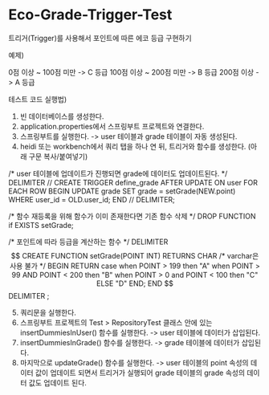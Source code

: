 # Eco-Grade-Trigger-Test

트리거(Trigger)를 사용해서 포인트에 따른 에코 등급 구현하기

예제)

0점 이상 ~ 100점 미만 -> C 등급
100점 이상 ~ 200점 미만 -> B 등급
200점 이상 -> A 등급

테스트 코드 실행법)

1. 빈 데이터베이스를 생성한다. 
2. application.properties에서 스프링부트 프로젝트와 연결한다. 
3. 스프링부트를 실행한다. -> user 테이블과 grade 테이블이 자동 생성된다.
4. heidi 또는 workbench에서 쿼리 탭을 하나 연 뒤, 트리거와 함수를 생성한다. (아래 구문 복사/붙여넣기)

/*
user 테이블에 업데이트가 진행되면 grade에 데이터도 업데이트된다. 
*/
DELIMITER //
CREATE TRIGGER define_grade
AFTER UPDATE ON user
	FOR EACH ROW
	BEGIN
		UPDATE grade 
		SET grade = setGrade(NEW.point)
		WHERE user_id = OLD.user_id;
	END //
DELIMITER;

/*
함수 재등록을 위해 함수가 이미 존재한다면 기존 함수 삭제
*/
DROP FUNCTION if EXISTS setGrade;

/*
포인트에 따라 등급을 계산하는 함수
*/
DELIMITER $$
CREATE FUNCTION setGrade(POINT INT)
	RETURNS CHAR /* varchar은 사용 불가 */
BEGIN
	RETURN 
		case 
			when POINT > 199 then "A"
			when POINT > 99 AND POINT < 200 then "B"
			when POINT > 0 and POINT < 100 then "C"
		ELSE "D"
	END;
END $$
DELIMITER ;

5. 쿼리문을 실행한다.
6. 스프링부트 프로젝트의 Test > RepositoryTest 클래스 안에 있는 insertDummiesInUser() 함수를 실행한다. -> user 테이블에 데이터가 삽입된다.
7. insertDummiesInGrade() 함수를 실행한다. -> grade 테이블에 데이터가 삽입된다.
8. 마지막으로 updateGrade() 함수를 실행한다. -> user 테이블의 point 속성의 데이터 값이 업데이트 되면서 트리거가 실행되어 grade 테이블의 grade 속성의 데이터 값도 업데이트 된다. 
